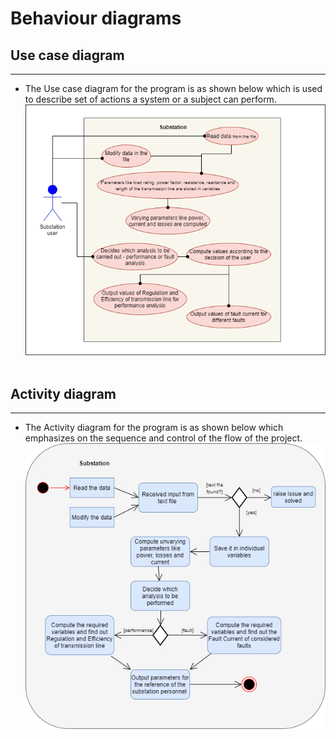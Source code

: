 # Behaviour diagrams

## Use case diagram
---

* The Use case diagram for the program is as shown below which is used to describe set of actions a system or a subject can perform.<br/>
![Use case](../../6_ImagesAndVideos/UseCase.png)
<br/><br/>

## Activity diagram
---

* The Activity diagram for the program is as shown below which emphasizes on the sequence and control of the flow of the project.
![Activity](../../6_ImagesAndVideos/Activity.png)
